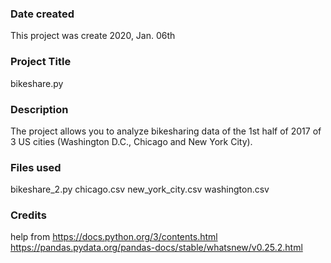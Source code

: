 ### Date created
This project was create 2020, Jan. 06th

### Project Title
bikeshare.py

### Description
The project allows you to analyze bikesharing data of the 1st half of 2017 of 3 US cities (Washington D.C., Chicago and New York City).

### Files used
bikeshare_2.py
chicago.csv
new_york_city.csv
washington.csv

### Credits
help from
https://docs.python.org/3/contents.html
https://pandas.pydata.org/pandas-docs/stable/whatsnew/v0.25.2.html
